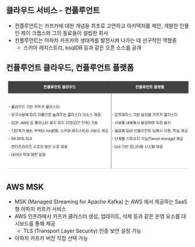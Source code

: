 ## 클라우드 서비스 - 컨플루언트

- 컨플루언트는 카프카에 대한 개념을 최초로 고안하고 아키텍처를 제안, 개발한 인물인 제이 크랩스와 그의 동료들이 설립한 회사
- 컨플루언트는 아파치 카프카의 생태계를 발전시켜 나가는 데 선구적인 역할중
    - 스키마 레지스트리, ksqlDB 등과 같은 오픈 소스를 공개

## 컨플루언트 클라우드, 컨플루언트 플랫폼

![img5.png](image/img5.png)

## AWS MSK

- MSK (Managed Streaming for Apache Kafka) 는 AWS 에서 제공하는 SaaS형 아파치 카프카 서비스
- AWS 인프라에서 카프카 클러스터 생성, 업데이트, 삭제 등과 같은 운영 요소를 대시보드를 통해 제공
    - TLS (Transport Layer Security) 인증 보안 설정 가능
- 아파치 카프카 버전 직접 선택 가능
